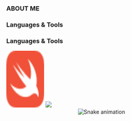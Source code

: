 ### ABOUT ME

### Languages & Tools

### Languages & Tools
<img src="Assets/swift-color.svg" alt="Girl in a jacket" width="100" height="150">
<img src="https://komarev.com/ghpvc/?username=nnachz">

<div align="center">
  <img src="https://profile-readme-generator.com/assets/snake.svg" alt="Snake animation" />
</div>
